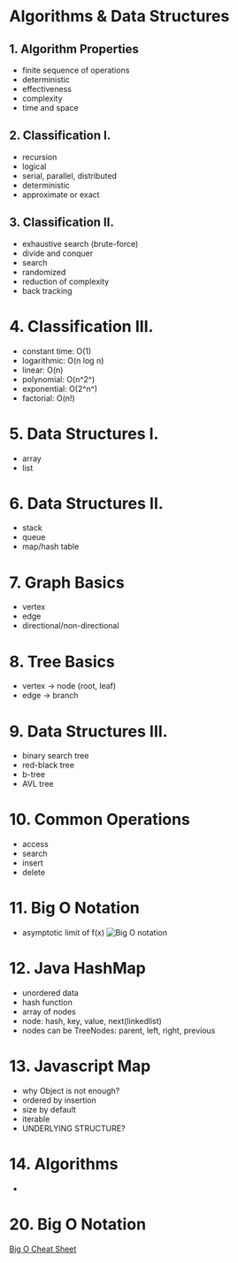<style>
  .page-header {
    background-image: none;
  }
</style>

# Algorithms & Data Structures

## 1. Algorithm Properties
- finite sequence of operations
- deterministic
- effectiveness
- complexity
- time and space

## 2. Classification I.
- recursion
- logical
- serial, parallel, distributed
- deterministic
- approximate or exact

## 3. Classification II.
- exhaustive search (brute-force)
- divide and conquer
- search
- randomized
- reduction of complexity
- back tracking

# 4. Classification III.
- constant time: O(1)
- logarithmic: O(n log n)
- linear: O(n)
- polynomial: O(n^2^)
- exponential: O(2^n^)
- factorial: O(n!)

# 5. Data Structures I.
- array
- list

# 6. Data Structures II.
- stack
- queue
- map/hash table

# 7. Graph Basics
- vertex
- edge
- directional/non-directional

# 8. Tree Basics
- vertex -> node (root, leaf)
- edge -> branch

# 9. Data Structures III.
- binary search tree
- red-black tree
- b-tree
- AVL tree

# 10. Common Operations
- access
- search
- insert
- delete

# 11. Big O Notation
- asymptotic limit of f(x)
![Big O notation](https://en.wikipedia.org/wiki/Big_O_notation#/media/File:Comparison_computational_complexity.svg)

# 12. Java HashMap
- unordered data
- hash function
- array of nodes
- node: hash, key, value, next(linkedlist)
- nodes can be TreeNodes: parent, left, right, previous

# 13. Javascript Map
- why Object is not enough?
- ordered by insertion
- size by default
- iterable
- UNDERLYING STRUCTURE?

# 14. Algorithms
-


# 20. Big O Notation
[Big O Cheat Sheet](https://www.bigocheatsheet.com/)
